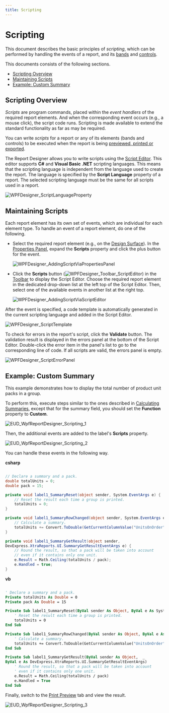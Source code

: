 ```yaml
---
title: Scripting
---
```

# Scripting
This document describes the basic principles of _scripting_, which can be performed by handling the events of a report, and its [bands](../../../../../interface-elements-for-desktop/articles/report-designer/report-designer-for-wpf/report-elements/report-bands.md) and [controls](../../../../../interface-elements-for-desktop/articles/report-designer/report-designer-for-wpf/report-elements/report-controls.md).

This documents consists of the following sections.
* [Scripting Overview](#overview)
* [Maintaining Scripts](#maintain)
* [Example: Custom Summary](#example)

<a name="overview"/>

## Scripting Overview
_Scripts_ are program commands, placed within the _event handlers_ of the required report elements. And when the corresponding event occurs (e.g., a mouse click), the script code runs. Scripting is made available to extend the standard functionality as far as may be required.

You can write _scripts_ for a report or any of its elements (bands and controls) to be executed when the report is being [previewed, printed or exported](../../../../../interface-elements-for-desktop/articles/report-designer/report-designer-for-wpf/document-preview.md).

The Report Designer allows you to write scripts using the [Script Editor](../../../../../interface-elements-for-desktop/articles/report-designer/report-designer-for-wpf/interface-elements/script-editor.md). This editor supports **C#** and **Visual Basic .NET** scripting languages. This means that the scripting language is independent from the language used to create the report. The language is specified by the **Script Language** property of a report. The selected scripting language must be the same for all scripts used in a report.

![WPFDesigner_ScriptLanguageProperty](../../../../images/Img123135.png)

<a name="maintain"/>

## Maintaining Scripts
Each report element has its own set of events, which are individual for each element type. To handle an event of a report element, do one of the following.
* Select the required report element (e.g., on the [Design Surface](../../../../../interface-elements-for-desktop/articles/report-designer/report-designer-for-wpf/interface-elements/design-surface.md)). In the [Properties Panel](../../../../../interface-elements-for-desktop/articles/report-designer/report-designer-for-wpf/interface-elements/properties-panel.md), expand the **Scripts** property and click the plus button for the event.
	
	![WPFDesigner_AddingScriptViaPropertiesPanel](../../../../images/Img123167.png)
* Click the **Scripts** button (![WPFDesigner_Toolbar_ScriptEditor](../../../../images/Img120434.png)) in the [Toolbar](../../../../../interface-elements-for-desktop/articles/report-designer/report-designer-for-wpf/interface-elements/toolbar.md) to display the Script Editor. Choose the required report element in the dedicated drop-down list at the left top of the Script Editor. Then, select one of the available events in another list at the right top.
	
	![WPFDesigner_AddingScriptViaScriptEditor](../../../../images/Img123168.png)

After the event is specified, a code template is automatically generated in the current scripting language and added in the Script Editor.

![WPFDesigner_ScriptTemplate](../../../../images/Img123170.png)

To check for errors in the report's script, click the **Validate** button. The validation result is displayed in the errors panel at the bottom of the Script Editor. Double-click the error item in the panel's list to go to the corresponding line of code. If all scripts are valid, the errors panel is empty.

![WPFDesigner_ScriptErrorPanel](../../../../images/Img123171.png)

<a name="example"/>

## <a name="example"/>Example: Custom Summary
This example demonstrates how to display the total number of product unit packs in a group.

To perform this, execute steps similar to the ones described in [Calculating Summaries](../../../../../interface-elements-for-desktop/articles/report-designer/report-designer-for-wpf/creating-reports/shaping-data/calculating-summaries.md), except that for the summary field, you should set the **Function** property to **Custom**.

![EUD_WpfReportDesigner_Scripting_1](../../../../images/Img123899.png)

Then, the additional events are added to the label's **Scripts** property.

![EUD_WpfReportDesigner_Scripting_2](../../../../images/Img123900.png)

You can handle these events in the following way.

**csharp**

```csharp

// Declare a summary and a pack.
double totalUnits = 0;
double pack = 15;

private void label1_SummaryReset(object sender, System.EventArgs e) {
    // Reset the result each time a group is printed.
    totalUnits = 0;
}

private void label1_SummaryRowChanged(object sender, System.EventArgs e) {
    // Calculate a summary.
    totalUnits += Convert.ToDouble(GetCurrentColumnValue("UnitsOnOrder"));
}

private void label1_SummaryGetResult(object sender, 
DevExpress.XtraReports.UI.SummaryGetResultEventArgs e) {
    // Round the result, so that a pack will be taken into account 
    // even if it contains only one unit.
    e.Result = Math.Ceiling(totalUnits / pack);
    e.Handled = true;
}

```

**vb**

```vb

' Declare a summary and a pack.
Private totalUnits As Double = 0
Private pack As Double = 15

Private Sub label1_SummaryReset(ByVal sender As Object, ByVal e As System.EventArgs)
    ' Reset the result each time a group is printed.
    totalUnits = 0
End Sub

Private Sub label1_SummaryRowChanged(ByVal sender As Object, ByVal e As System.EventArgs)
    ' Calculate a summary.
    totalUnits += Convert.ToDouble(GetCurrentColumnValue("UnitsOnOrder"))
End Sub

Private Sub label1_SummaryGetResult(ByVal sender As Object,  _ 
ByVal e As DevExpress.XtraReports.UI.SummaryGetResultEventArgs)
    ' Round the result, so that a pack will be taken into account 
    ' even if it contains only one unit.
    e.Result = Math.Ceiling(totalUnits / pack)
    e.Handled = True
End Sub

```

Finally, switch to the [Print Preview](../../../../../interface-elements-for-desktop/articles/report-designer/report-designer-for-wpf/document-preview.md) tab and view the result.

![EUD_WpfReportDesigner_Scripting_3](../../../../images/Img123901.png)